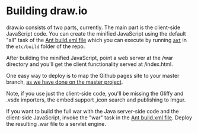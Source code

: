 # Building draw.io

draw.io consists of two parts, currently. The main part is the client-side JavaScript code. You can create the minified JavaScript using the default "all" task of the [Ant build.xml file](https://github.com/jgraph/draw.io/blob/master/etc/build/build.xml) which you can execute by running [`ant`](https://ant.apache.org/) in the `etc/build` folder of the repo. 

After building the minified JavaScript, point a web server at the /war directory and you'll get the client functionality served at /index.html.

One easy way to deploy is to map the Github pages site to your master branch, [as we have done on the master project](https://jgraph.github.io/draw.io/war/index.html).

Note, if you use just the client-side code, you'll be missing the Gliffy and .vsdx importers, the embed support ,icon search and publishing to Imgur.

If you want to build the full war with the Java server-side code and the client-side JavaScript, invoke the "war" task in the [Ant build.xml file](https://github.com/jgraph/draw.io/blob/master/etc/build/build.xml). Deploy the resulting .war file to a servlet engine.